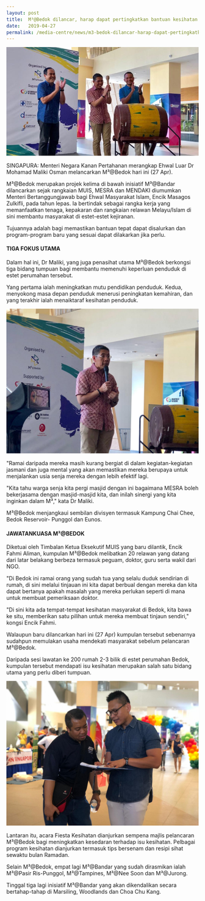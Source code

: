 ```yaml
---
layout: post
title:  M³@Bedok dilancar, harap dapat pertingkatkan bantuan kesihatan penduduk Bedok
date:   2019-04-27
permalink: /media-centre/news/m3-bedok-dilancar-harap-dapat-pertingkatkan-bantuan-kesihatan
---
```


![M³@Bedok dilancar, harap dapat pertingkatkan bantuan kesihatan penduduk Bedok](/images/media-centre/BM-20190427-M3-bedok-dilancar-1.jpg)

SINGAPURA: Menteri Negara Kanan Pertahanan merangkap Ehwal Luar Dr Mohamad Maliki Osman melancarkan M³@Bedok hari ini (27 Apr).

M³@Bedok merupakan projek kelima di bawah inisiatif M³@Bandar dilancarkan sejak rangkaian MUIS, MESRA dan MENDAKI diumumkan Menteri Bertanggungjawab bagi Ehwal Masyarakat Islam, Encik Masagos Zulkifli, pada tahun lepas. Ia bertindak sebagai rangka kerja yang memanfaatkan tenaga, kepakaran dan rangkaian relawan Melayu/Islam di sini membantu masyarakat di estet-estet kejiranan.

Tujuannya adalah bagi memastikan bantuan tepat dapat disalurkan dan program-program baru yang sesuai dapat dilakarkan jika perlu.

#### TIGA FOKUS UTAMA

Dalam hal ini, Dr Maliki, yang juga penasihat utama M³@Bedok berkongsi tiga bidang tumpuan bagi membantu memenuhi keperluan penduduk di estet perumahan tersebut.

Yang pertama ialah meningkatkan mutu pendidikan penduduk. Kedua, menyokong masa depan penduduk menerusi peningkatan kemahiran, dan yang terakhir ialah menaiktaraf kesihatan penduduk.

![Dr Maliki, M³@Bedok](/images/media-centre/BM-20190427-M3-bedok-dilancar-2.jpg)

"Ramai daripada mereka masih kurang bergiat di dalam kegiatan-kegiatan jasmani dan juga mental yang akan memastikan mereka berupaya untuk menjalankan usia senja mereka dengan lebih efektif lagi.

"Kita tahu warga senja kita pergi masjid dengan ini bagaimana MESRA boleh bekerjasama dengan masjid-masjid kita, dan inilah sinergi yang kita inginkan dalam M³," kata Dr Maliki.

M³@Bedok menjangkaui sembilan divisyen termasuk Kampung Chai Chee, Bedok Reservoir- Punggol dan Eunos.

#### JAWATANKUASA M³@BEDOK

Diketuai oleh Timbalan Ketua Eksekutif MUIS yang baru dilantik, Encik Fahmi Aliman, kumpulan M³@Bedok melibatkan 20 relawan yang datang dari latar belakang berbeza termasuk peguam, doktor, guru serta wakil dari NGO.

"Di Bedok ini ramai orang yang sudah tua yang selalu duduk sendirian di rumah, di sini melalui tinjauan ini kita dapat berbual dengan mereka dan kita dapat bertanya apakah masalah yang mereka perlukan seperti di mana untuk membuat pemeriksaan doktor.

"Di sini kita ada tempat-tempat kesihatan masyarakat di Bedok, kita bawa ke situ, memberikan satu pilihan untuk mereka membuat tinjaun sendiri," kongsi Encik Fahmi. 

Walaupun baru dilancarkan hari ini (27 Apr) kumpulan tersebut sebenarnya sudahpun memulakan usaha mendekati masyarakat sebelum pelancaran M³@Bedok.

Daripada sesi lawatan ke 200 rumah 2-3 bilik di estet perumahan Bedok, kumpulan tersebut mendapati isu kesihatan merupakan salah satu bidang utama yang perlu diberi tumpuan.

![Dr Fadzil Hamzah, salah seorang anggota M3@Bedok memberi penerangan kepada penduduk tentang program bantuan kesihatan](/images/media-centre/BM-20190427-M3-bedok-dilancar-3.jpg)

Lantaran itu, acara Fiesta Kesihatan dianjurkan sempena majlis pelancaran M³@Bedok bagi meningkatkan kesedaran terhadap isu kesihatan. Pelbagai program kesihatan dianjurkan termasuk tips bersenam dan resipi sihat sewaktu bulan Ramadan.

Selain M³@Bedok, empat lagi M³@Bandar yang sudah dirasmikan ialah M³@Pasir Ris-Punggol, M³@Tampines, M³@Nee Soon dan M³@Jurong.

Tinggal tiga lagi inisiatif M³@Bandar yang akan dikendalikan secara bertahap-tahap di Marsiling, Woodlands dan Choa Chu Kang. 
